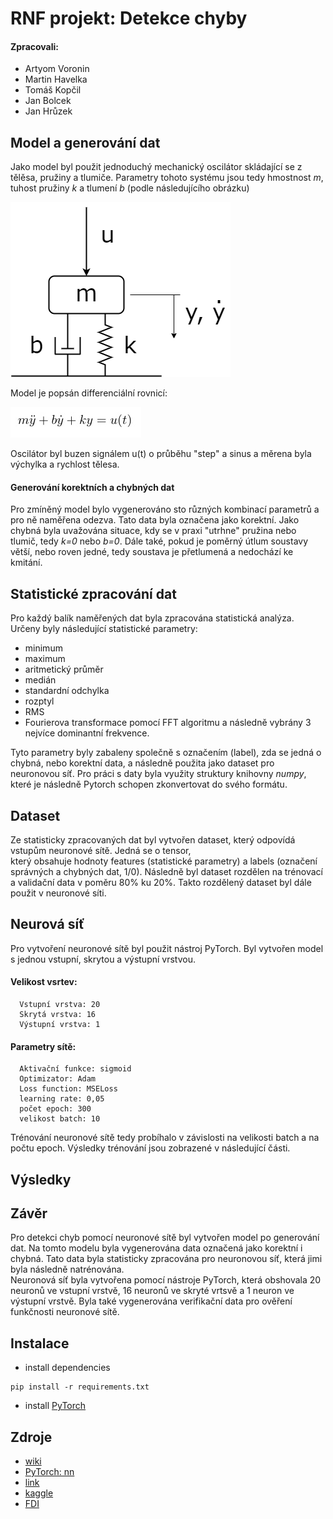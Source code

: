 # RNF projekt: Detekce chyby

#### Zpracovali: 
- Artyom Voronin
- Martin Havelka
- Tomáš Kopčil
- Jan Bolcek
- Jan Hrůzek

## Model a generování dat
Jako model byl použit jednoduchý mechanický oscilátor skládající se z tělěsa, pružiny a tlumiče. Parametry tohoto
systému jsou tedy hmostnost *m*, tuhost pružiny *k* a tlumení *b* (podle následujícího obrázku)

<img src="readme_img/harmonic_oscillator.png">

Model je popsán differenciální rovnicí:

![](readme_img/model_eq.png)

Oscilátor byl buzen signálem u(t) o průběhu "step" a sinus a měrena byla výchylka a rychlost tělesa.

#### Generování korektních a chybných dat
Pro zmíněný model bylo vygenerováno sto různých kombinací parametrů a pro ně naměřena odezva. Tato data byla označena
jako korektní.
Jako chybná byla uvažována situace, kdy se v praxi "utrhne" pružina nebo tlumič, tedy *k=0* nebo *b=0*. Dále také, pokud
je poměrný útlum soustavy větší, nebo roven jedné, tedy soustava je přetlumená a nedochází ke kmitání. 

## Statistické zpracování dat
Pro každý balík naměřených dat byla zpracována statistická analýza. Určeny byly následující statistické parametry:
- minimum
- maximum
- aritmetický průměr
- medián
- standardní odchylka
- rozptyl
- RMS
- Fourierova transformace pomocí FFT algoritmu a následně vybrány 3 nejvíce dominantní frekvence.

Tyto parametry byly zabaleny společně s označením (label), zda se jedná o chybná, nebo korektní data, a následně
použita jako dataset pro neuronovou síť.
Pro práci s daty byla využity struktury knihovny *numpy*, které je následně Pytorch schopen zkonvertovat do svého
formátu.
## Dataset
Ze statisticky zpracovaných dat byl vytvořen dataset, který odpovídá vstupům neuronové sítě. Jedná se o tensor,  
který obsahuje hodnoty features (statistické parametry) a labels (označení správných a chybných dat, 1/0). Následně byl
dataset rozdělen na trénovací a validační data v poměru 80% ku 20%. Takto rozdělený dataset byl dále použit v neuronové
síti.

## Neurová síť
Pro vytvoření neuronové sítě byl použit nástroj PyTorch. Byl vytvořen model s jednou vstupní, skrytou a výstupní
vrstvou.  

  #### Velikost vsrtev:
      Vstupní vrstva: 20
      Skrytá vrstva: 16
      Výstupní vrstva: 1

  #### Parametry sítě:
      Aktivační funkce: sigmoid
      Optimizator: Adam 
      Loss function: MSELoss 
      learning rate: 0,05 
      počet epoch: 300 
      velikost batch: 10

Trénování neuronové sítě tedy probíhalo v závislosti na velikosti batch a na počtu epoch. Výsledky trénování jsou
zobrazené v následující části. 

## Výsledky

## Závěr
Pro detekci chyb pomocí neuronové sítě byl vytvořen model po generování dat. Na tomto modelu byla vygenerována data
označená jako korektní i chybná. Tato data byla statisticky zpracována pro neuronovou síť, která jimi byla následně
natrénována.  
Neuronová síť byla vytvořena pomocí nástroje PyTorch, která obshovala 20 neuronů ve vstupní vrstvě, 16 neuronů ve skryté
vrtsvě a 1 neuron ve výstupní vrstvě.
Byla také vygenerována verifikační data pro ověření funkčnosti neuronové sítě.

## Instalace 
- install dependencies
```shell
pip install -r requirements.txt
```
- install [PyTorch](https://pytorch.org/get-started/locally/)

## Zdroje
- [wiki](https://en.wikipedia.org/wiki/Fault_detection_and_isolation)
- [PyTorch: nn](https://pytorch.org/tutorials/beginner/pytorch_with_examples.html#pytorch-nn)
- [link](https://www.sciencedirect.com/science/article/pii/S1876610218304831)
- [kaggle](https://www.kaggle.com/c/vsb-power-line-fault-detection/notebooks)
- [FDI](https://www.researchgate.net/publication/221412815_Fault_detection_methods_A_literature_survey/)
